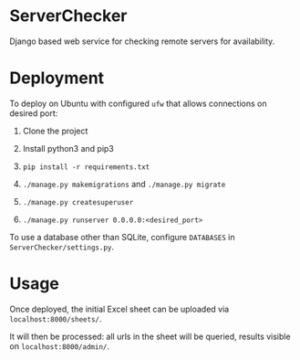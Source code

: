 # ServerChecker
Django based web service for checking remote servers for availability.


# Deployment

To deploy on Ubuntu with configured `ufw` that allows connections on desired port:

1. Clone the project

2. Install python3 and pip3

3. `pip install -r requirements.txt`

4. `./manage.py makemigrations` and `./manage.py migrate`

5. `./manage.py createsuperuser`

6. `./manage.py runserver 0.0.0.0:<desired_port>`

To use a database other than SQLite, configure `DATABASES` in `ServerChecker/settings.py`.


# Usage

Once deployed, the initial Excel sheet can be uploaded via `localhost:8000/sheets/`. 

It will then be processed: all urls in the sheet will be queried, results visible on `localhost:8000/admin/`.
